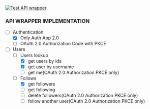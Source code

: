 [![Test API wrapper](https://github.com/xSynthin/rs-spotify/actions/workflows/api_tests.yml/badge.svg?branch=master)](https://github.com/xSynthin/rs-spotify/actions/workflows/api_tests.yml)

### API WRAPPER IMPLEMENTATION
- [ ] Authentication
    - [x] Only Auth App 2.0
    - [ ] OAuth 2.0 Authorization Code with PKCE
- [ ] Users
    - [ ] Users lookup
        - [x] get users by ids
        - [x] get user by username
        - [ ] get me(OAuth 2.0 Authorization PKCE only)
    - [ ] Follows
        - [x] get followers
        - [ ] get following
        - [ ] delete followers(OAuth 2.0 Authorization PKCE only)
        - [ ] follow another user(OAuth 2.0 Authorization PKCE only)
